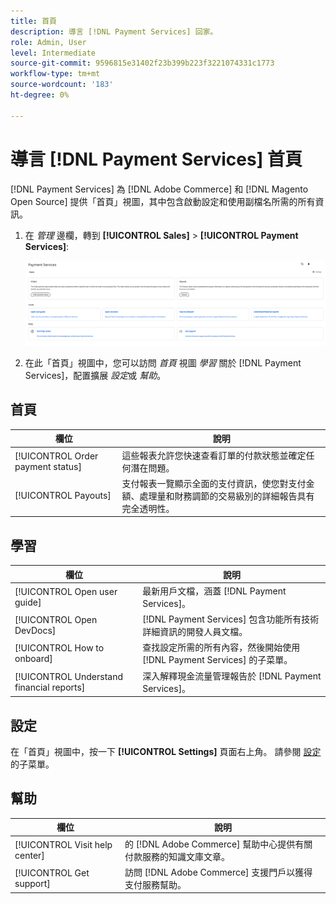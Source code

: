 ```yaml
---
title: 首頁
description: 導言 [!DNL Payment Services] 回家。
role: Admin, User
level: Intermediate
source-git-commit: 9596815e31402f23b399b223f3221074331c1773
workflow-type: tm+mt
source-wordcount: '183'
ht-degree: 0%

---
```



# 導言 [!DNL Payment Services] 首頁

[!DNL Payment Services] 為 [!DNL Adobe Commerce] 和 [!DNL Magento Open Source] 提供「首頁」視圖，其中包含啟動設定和使用副檔名所需的所有資訊。

1. 在 _管理_ 邊欄，轉到 **[!UICONTROL Sales]** > **[!UICONTROL Payment Services]**:

   ![首頁視圖](assets/home-view.png)

1. 在此「首頁」視圖中，您可以訪問 _首頁_ 視圖 _學習_ 關於 [!DNL Payment Services]，配置擴展 _設定_&#x200B;或 _幫助_。

## 首頁

| 欄位 | 說明 |
|---|---|
| [!UICONTROL Order payment status] | 這些報表允許您快速查看訂單的付款狀態並確定任何潛在問題。 |
| [!UICONTROL Payouts] | 支付報表一覽顯示全面的支付資訊，使您對支付金額、處理量和財務調節的交易級別的詳細報告具有完全透明性。 |

## 學習

| 欄位 | 說明 |
|---|---|
| [!UICONTROL Open user guide] | 最新用戶文檔，涵蓋 [!DNL Payment Services]。 |
| [!UICONTROL Open DevDocs] | [!DNL Payment Services] 包含功能所有技術詳細資訊的開發人員文檔。 |
| [!UICONTROL How to onboard] | 查找設定所需的所有內容，然後開始使用 [!DNL Payment Services] 的子菜單。 |
| [!UICONTROL Understand financial reports] | 深入解釋現金流量管理報告於 [!DNL Payment Services]。 |

## 設定

在「首頁」視圖中，按一下 **[!UICONTROL Settings]** 頁面右上角。 請參閱 [設定](settings.md) 的子菜單。

## 幫助

| 欄位 | 說明 |
|---|---|
| [!UICONTROL Visit help center] | 的 [!DNL Adobe Commerce] 幫助中心提供有關付款服務的知識文庫文章。 |
| [!UICONTROL Get support] | 訪問 [!DNL Adobe Commerce] 支援門戶以獲得支付服務幫助。 |
